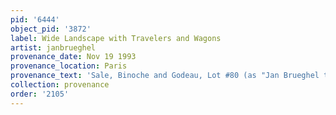 ```yaml
---
pid: '6444'
object_pid: '3872'
label: Wide Landscape with Travelers and Wagons
artist: janbrueghel
provenance_date: Nov 19 1993
provenance_location: Paris
provenance_text: 'Sale, Binoche and Godeau, Lot #80 (as "Jan Brueghel the Younger)'
collection: provenance
order: '2105'
---
```

